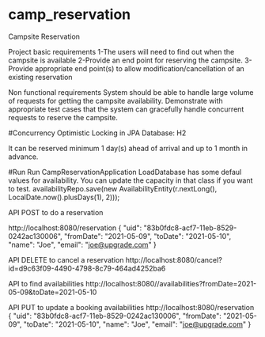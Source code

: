 # camp_reservation
Campsite Reservation

Project basic requirements
1-The users will need to find out when the campsite is available
2-Provide an end point for reserving the campsite.
3-Provide appropriate end point(s) to allow
  modification/cancellation of an existing reservation


Non functional requirements
System should be able to handle large volume of requests for getting the campsite availability.
Demonstrate with appropriate test cases that the system can gracefully handle concurrent requests to reserve the campsite.


#Concurrency
Optimistic Locking in JPA
Database: H2

It can be reserved minimum 1 day(s) ahead of arrival and up to 1 month in advance.



#Run
 Run CampReservationApplication
LoadDatabase has some defaul values for availability. You can update the capacity in that class if you want to test.
 availabilityRepo.save(new AvailabilityEntity(r.nextLong(), LocalDate.now().plusDays(1), 2)));

API POST to do a reservation

http://localhost:8080/reservation
{
      "uid": "83b0fdc8-acf7-11eb-8529-0242ac130006",
      "fromDate": "2021-05-09",
      "toDate": "2021-05-10",
      "name": "Joe",
      "email": "joe@upgrade.com"
   }

API DELETE to cancel a reservation
   http://localhost:8080/cancel?id=d9c63f09-4490-4798-8c79-464ad4252ba6

API to find availabilities
   http://localhost:8080//availabilities?fromDate=2021-05-09&toDate=2021-05-10

API PUT to update a booking availabilities
http://localhost:8080/reservation
{
      "uid": "83b0fdc8-acf7-11eb-8529-0242ac130006",
      "fromDate": "2021-05-09",
      "toDate": "2021-05-10",
      "name": "Joe",
      "email": "joe@upgrade.com"
   }
